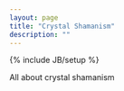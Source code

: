 ```yaml
---
layout: page
title: "Crystal Shamanism"
description: ""
---
```

{% include JB/setup %}

All about crystal shamanism